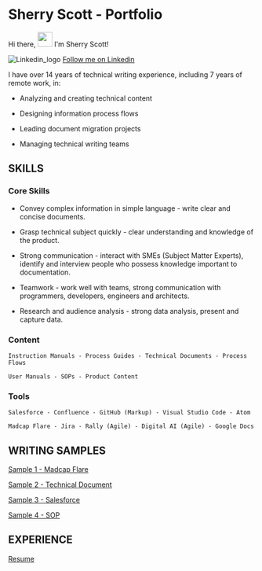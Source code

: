 # Sherry Scott - Portfolio

Hi there, <img src="https://raw.githubusercontent.com/MartinHeinz/MartinHeinz/master/wave.gif" width="30px"> I'm Sherry Scott!

![Linkedin_logo](https://user-images.githubusercontent.com/100245793/169851846-1b7afa95-7265-4e13-be39-8269d170dfbd.jpg) [Follow me on Linkedin](https://www.linkedin.com/in/sherry-scott-7b0113/)


I have over 14 years of technical writing experience, including 7 years of remote work, in:

- Analyzing and creating technical content 

- Designing information process flows

- Leading document migration projects

- Managing technical writing teams

## SKILLS

### Core Skills
- Convey complex information in simple language - write clear and concise documents.

- Grasp technical subject quickly - clear understanding and knowledge of the product.

- Strong communication - interact with SMEs (Subject Matter Experts), identify and interview people who possess knowledge important to documentation.

- Teamwork - work well with teams, strong communication with programmers, developers, engineers and architects.

- Research and audience analysis - strong data analysis, present and capture data.

### Content
    Instruction Manuals - Process Guides - Technical Documents - Process Flows

    User Manuals - SOPs - Product Content

### Tools
    Salesforce - Confluence - GitHub (Markup) - Visual Studio Code - Atom 

    Madcap Flare - Jira - Rally (Agile) - Digital AI (Agile) - Google Docs

## WRITING SAMPLES

[Sample 1 - Madcap Flare](https://github.com/shescott66/shescott66.github.io/blob/95c3bd744f3f57a083e353b380438a387f581c23/Signal%20Start%20Node%20(MadCap%20Flare).pdf)

[Sample 2 - Technical Document](https://github.com/shescott66/shescott66.github.io/blob/3a2f8a15c3e18d02f059afb4fe90c578172a7657/ASRI%20ODO%20Infrastructure%20Build%20NNI%20-%20Guide%20Compressed%20Version.pdf)

[Sample 3 - Salesforce](https://github.com/shescott66/shescott66.github.io/blob/64b37420dbd31173f12d44e63d5094cc784d7bce/Resume%20Manager%20(Salesforce).pdf)

[Sample 4 - SOP](https://github.com/shescott66/shescott66.github.io/blob/566af04b78ce50d05f019b3d579f98d65526fb6f/OIT%20SOP%20(audit_governance).pdf)

## EXPERIENCE

[Resume](https://github.com/shescott66/shescott66.github.io/blob/72bcce91c22c48564891d649be2fa89ccbb03e2b/Scott_Resume_Technical_Writer%202022.pdf)
